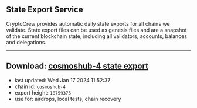 ## State Export Service
CryptoCrew provides automatic daily state exports for all chains we validate. State export files can be used as genesis files and are a snapshot of the current blockchain state, including all validators, accounts, balances and delegations.

---
**Download: [cosmoshub-4 state export](https://dl.ccvalidators.com/SERVICE/cosmoshub/cosmoshub-4_export_18759375.json)**
---

- last updated: Wed Jan 17 2024 11:52:37
- chain id: `cosmoshub-4`
- export height: `18759375`
- use for: airdrops, local tests, chain recovery

